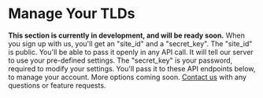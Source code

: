 # Manage Your TLDs

**This section is currently in development, and will be ready soon.** When you sign up with us, you'll get an "site_id" and a "secret_key". The "site_id" is public. You'll be able to pass it openly in any API call. It will tell our server to use your pre-defined settings. The "secret_key" is your password, required to modify your settings. You'll pass it to these API endpoints below, to manage your account. More options coming soon. [Contact us](javascript:document.querySelector('.eapps-form-floating-button').click()) with any questions or feature requests.
